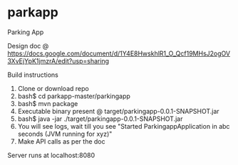 # parkapp

Parking App

Design doc @ https://docs.google.com/document/d/1Y4E8HwskhlR1_O_Qcf19MHsJ2ogOV3XvEjYpK1jmzrA/edit?usp=sharing

Build instructions 
1. Clone or download repo
2. bash$ cd parkapp-master/parkingapp
3. bash$ mvn package
4. Executable binary present @ target/parkingapp-0.0.1-SNAPSHOT.jar
5. bash$ java -jar ./target/parkingapp-0.0.1-SNAPSHOT.jar
6. You will see logs, wait till you see "Started ParkingappApplication in abc seconds (JVM running for xyz)"
7. Make API calls as per the doc

Server runs at localhost:8080

